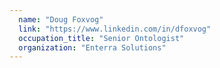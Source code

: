 ```yaml
---
  name: "Doug Foxvog"
  link: "https://www.linkedin.com/in/dfoxvog"
  occupation_title: "Senior Ontologist"
  organization: "Enterra Solutions"
---
```

